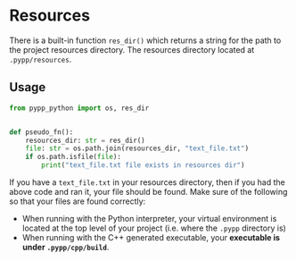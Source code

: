 # Resources

There is a built-in function `res_dir()` which returns a string for the path to the project resources directory. The resources directory located at `.pypp/resources`.


## Usage

```python
from pypp_python import os, res_dir


def pseudo_fn():
    resources_dir: str = res_dir()
    file: str = os.path.join(resources_dir, "text_file.txt")
    if os.path.isfile(file):
        print("text_file.txt file exists in resources dir")
```

If you have a `text_file.txt` in your resources directory, then if you had the above code and ran it, your file should be found. Make sure of the following so that your files are found correctly:

- When running with the Python interpreter, your virtual environment is located at the top level of your project (i.e. where the `.pypp` directory is)
- When running with the C++ generated executable, your **executable is under `.pypp/cpp/build`**.
